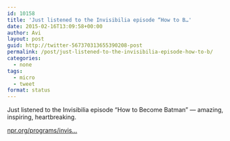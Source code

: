 ```yaml
---
id: 10158
title: 'Just listened to the Invisibilia episode “How to B…'
date: 2015-02-16T13:09:58+00:00
author: Avi
layout: post
guid: http://twitter-567370313655390208-post
permalink: /post/just-listened-to-the-invisibilia-episode-how-to-b/
categories:
  - none
tags:
  - micro
  - tweet
format: status
---
```

Just listened to the Invisibilia episode “How to Become Batman” — amazing, inspiring, heartbreaking.

[npr.org/programs/invis…](http://www.npr.org/programs/invisibilia/378577902/how-to-become-batman)